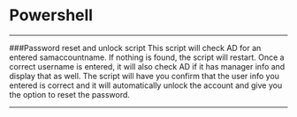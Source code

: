 # Powershell

---

###Password reset and unlock script
This script will check AD for an entered samaccountname. If nothing is found, the script will restart. Once a correct username is entered, it will also check AD if it has manager info and display that as well. The script will have you confirm that the user info you entered is correct and it will automatically unlock the account and give you the option to reset the password.

---
